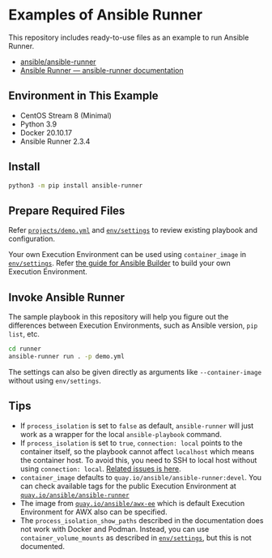 # Examples of Ansible Runner

This repository includes ready-to-use files as an example to run Ansible Runner.

- [ansible/ansible-runner](https://github.com/ansible/ansible-runner)
- [Ansible Runner — ansible-runner documentation](https://ansible-runner.readthedocs.io/en/stable/)

## Environment in This Example

- CentOS Stream 8 (Minimal)
- Python 3.9
- Docker 20.10.17
- Ansible Runner 2.3.4

## Install

```bash
python3 -m pip install ansible-runner
```

## Prepare Required Files

Refer [`projects/demo.yml`](projects/demo.yml) and [`env/settings`](env/settings) to review existing playbook and configuration.

Your own Execution Environment can be used using `container_image` in [`env/settings`](env/settings). Refer [the guide for Ansible Builder](../builder) to build your own Execution Environment.

## Invoke Ansible Runner

The sample playbook in this repository will help you figure out the differences between Execution Environments, such as Ansible version, `pip list`, etc.

```bash
cd runner
ansible-runner run . -p demo.yml
```

The settings can also be given directly as arguments like `--container-image` without using `env/settings`.

## Tips

- If `process_isolation` is set to `false` as default, `ansible-runner` will just work as a wrapper for the local `ansible-playbook` command.
- If `process_isolation` is set to `true`, `connection: local` points to the container itself, so the playbook cannot affect `localhost` which means the container host. To avoid this, you need to SSH to local host without using `connection: local`. [Related issues is here](https://github.com/ansible/ansible-runner/issues/752).
- `container_image` defaults to `quay.io/ansible/ansible-runner:devel`. You can check available tags for the public Execution Environment at [`quay.io/ansible/ansible-runner`](https://quay.io/repository/ansible/ansible-runner?tab=tags)
- The image from [`quay.io/ansible/awx-ee`](https://quay.io/repository/ansible/awx-ee?tab=tags) which is default Execution Environment for AWX also can be specified.
- The `process_isolation_show_paths` described in the documentation does not work with Docker and Podman. Instead, you can use `container_volume_mounts` as described in [`env/settings`](env/settings), but this is not documented.
